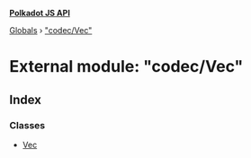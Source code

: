 **[Polkadot JS API](../README.md)**

[Globals](../globals.md) › ["codec/Vec"](_codec_vec_.md)

# External module: "codec/Vec"

## Index

### Classes

* [Vec](../classes/_codec_vec_.vec.md)